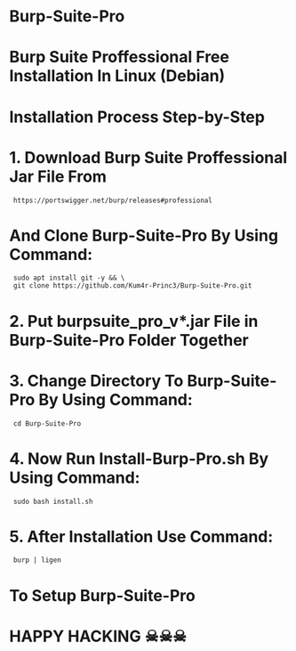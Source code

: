 

# Burp-Suite-Pro
# Burp Suite Proffessional Free Installation In Linux (Debian)
# Installation Process Step-by-Step
# 1. Download Burp Suite Proffessional Jar File From 
     https://portswigger.net/burp/releases#professional 
# And Clone Burp-Suite-Pro By Using Command:
     sudo apt install git -y && \
     git clone https://github.com/Kum4r-Princ3/Burp-Suite-Pro.git
# 2. Put burpsuite_pro_v*.jar File in Burp-Suite-Pro Folder Together
# 3. Change Directory To Burp-Suite-Pro By Using Command:
     cd Burp-Suite-Pro
# 4. Now Run Install-Burp-Pro.sh By Using Command:
     sudo bash install.sh 
# 5. After Installation Use Command:
     burp | ligen
#   To Setup Burp-Suite-Pro  

# HAPPY HACKING ☠☠☠




